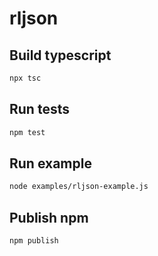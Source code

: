 # rljson

## Build typescript

```bash
npx tsc
```

## Run tests

```bash
npm test
```

## Run example

```bash
node examples/rljson-example.js
```

## Publish npm

```bash
npm publish
```
